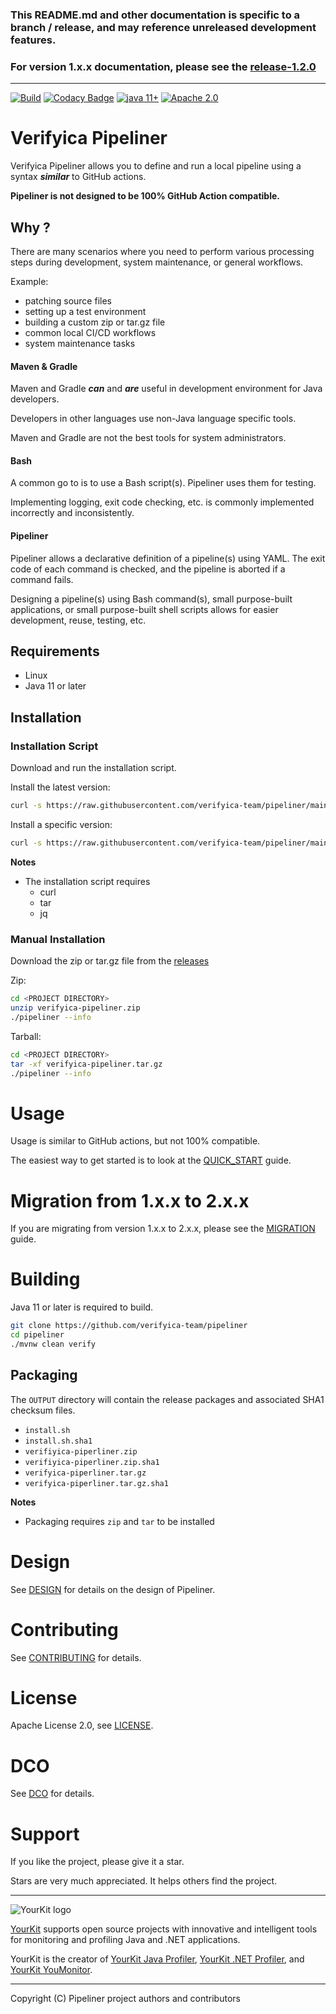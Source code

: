 ### This README.md and other documentation is specific to a branch / release, and may reference unreleased development features.

### For version 1.x.x documentation, please see the [release-1.2.0](https://github.com/verifyica-team/pipeliner/tree/release-1.2.0)

---

[![Build](https://github.com/verifyica-team/pipeliner/actions/workflows/build.yaml/badge.svg)](https://github.com/verifyica-team/pipeliner/actions/workflows/build.yaml) [![Codacy Badge](https://app.codacy.com/project/badge/Grade/b908266740664e8c9985be70babe9262)](https://app.codacy.com/gh/verifyica-team/pipeliner/dashboard?utm_source=gh&utm_medium=referral&utm_content=&utm_campaign=Badge_grade) <a href="#"><img src="https://img.shields.io/badge/JDK%20compatibility-11+-blue.svg" alt="java 11+"></a> <a href="#"><img src="https://img.shields.io/badge/license-Apache%202.0-blue.svg" alt="Apache 2.0"></a>

# Verifyica Pipeliner

Verifyica Pipeliner allows you to define and run a local pipeline using a syntax ***similar*** to GitHub actions.

**Pipeliner is not designed to be 100% GitHub Action compatible.**

## Why ?

There are many scenarios where you need to perform various processing steps during development, system maintenance, or general workflows.

Example:

- patching source files
- setting up a test environment
- building a custom zip or tar.gz file
- common local CI/CD workflows
- system maintenance tasks

#### Maven & Gradle

Maven and Gradle ***can*** and ***are*** useful in development environment for Java developers.

Developers in other languages use non-Java language specific tools.

Maven and Gradle are not the best tools for system administrators.

#### Bash

A common go to is to use a Bash script(s). Pipeliner uses them for testing.

Implementing logging, exit code checking, etc. is commonly implemented incorrectly and inconsistently.

#### Pipeliner

Pipeliner allows a declarative definition of a pipeline(s) using YAML. The exit code of each command is checked, and the pipeline is aborted if a command fails.

Designing a pipeline(s) using Bash command(s), small purpose-built applications, or small purpose-built shell scripts allows for easier development, reuse, testing, etc.

## Requirements

- Linux
- Java 11 or later

## Installation

### Installation Script

Download and run the installation script.

Install the latest version:

```bash
curl -s https://raw.githubusercontent.com/verifyica-team/pipeliner/main/install.sh | bash
```

Install a specific version:

```bash
curl -s https://raw.githubusercontent.com/verifyica-team/pipeliner/main/install.sh | bash -s -- <release>
```

**Notes**

- The installation script requires
  - curl
  - tar
  - jq

### Manual Installation

Download the zip or tar.gz file from the [releases](https://github.com/verifyica-team/pipeliner/releases)

Zip:

```bash
cd <PROJECT DIRECTORY>
unzip verifyica-pipeliner.zip
./pipeliner --info
```

Tarball:

```bash
cd <PROJECT DIRECTORY>
tar -xf verifyica-pipeliner.tar.gz
./pipeliner --info
```

# Usage

Usage is similar to GitHub actions, but not 100% compatible.

The easiest way to get started is to look at the [QUICK_START](QUICK_START.md) guide.

# Migration from 1.x.x to 2.x.x

If you are migrating from version 1.x.x to 2.x.x, please see the [MIGRATION](MIGRATION.md) guide.

# Building

Java 11 or later is required to build.

```bash
git clone https://github.com/verifyica-team/pipeliner
cd pipeliner
./mvnw clean verify
```

## Packaging

The `OUTPUT` directory will contain the release packages and associated SHA1 checksum files.

- `install.sh`
- `install.sh.sha1`
- `verifiyica-piperliner.zip`
- `verifiyica-piperliner.zip.sha1`
- `verifyica-piperliner.tar.gz`
- `verifyica-piperliner.tar.gz.sha1`

**Notes**

- Packaging requires `zip` and `tar` to be installed

# Design

See [DESIGN](DESIGN.md) for details on the design of Pipeliner.

# Contributing

See [CONTRIBUTING](CONTRIBUTING.md) for details.

# License

Apache License 2.0, see [LICENSE](LICENSE).

# DCO

See [DCO](DCO.md) for details.

# Support

If you like the project, please give it a star.

Stars are very much appreciated. It helps others find the project.

---

![YourKit logo](https://www.yourkit.com/images/yklogo.png)

[YourKit](https://www.yourkit.com/) supports open source projects with innovative and intelligent tools for monitoring and profiling Java and .NET applications.

YourKit is the creator of <a href="https://www.yourkit.com/java/profiler/">YourKit Java Profiler</a>,
<a href="https://www.yourkit.com/dotnet-profiler/">YourKit .NET Profiler</a>,
and <a href="https://www.yourkit.com/youmonitor/">YourKit YouMonitor</a>.

---

Copyright (C) Pipeliner project authors and contributors